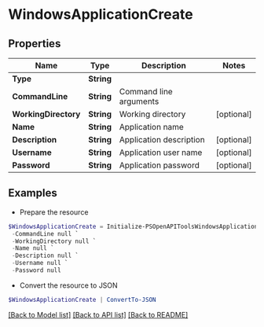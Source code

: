 # WindowsApplicationCreate
## Properties

Name | Type | Description | Notes
------------ | ------------- | ------------- | -------------
**Type** | **String** |  | 
**CommandLine** | **String** | Command line arguments | 
**WorkingDirectory** | **String** | Working directory | [optional] 
**Name** | **String** | Application name | 
**Description** | **String** | Application description | [optional] 
**Username** | **String** | Application user name | [optional] 
**Password** | **String** | Application password | [optional] 

## Examples

- Prepare the resource
```powershell
$WindowsApplicationCreate = Initialize-PSOpenAPIToolsWindowsApplicationCreate  -Type null `
 -CommandLine null `
 -WorkingDirectory null `
 -Name null `
 -Description null `
 -Username null `
 -Password null
```

- Convert the resource to JSON
```powershell
$WindowsApplicationCreate | ConvertTo-JSON
```

[[Back to Model list]](../README.md#documentation-for-models) [[Back to API list]](../README.md#documentation-for-api-endpoints) [[Back to README]](../README.md)

